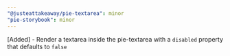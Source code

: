 ```yaml
---
"@justeattakeaway/pie-textarea": minor
"pie-storybook": minor
---
```


[Added] - Render a textarea inside the pie-textarea with a `disabled` property that defaults to `false`
